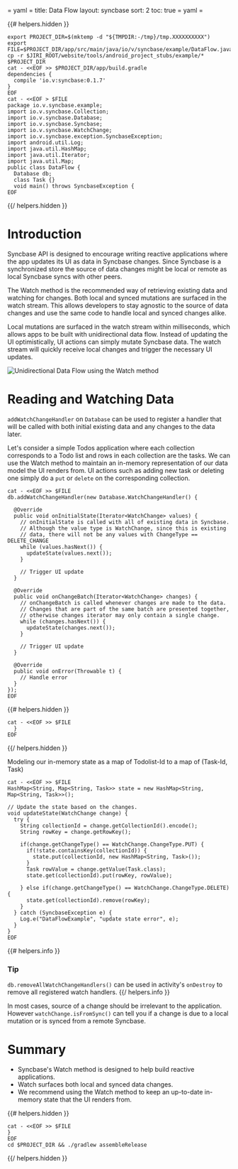 = yaml =
title: Data Flow
layout: syncbase
sort: 2
toc: true
= yaml =

{{# helpers.hidden }}
<!-- @setupEnvironment @test -->
```
export PROJECT_DIR=$(mktemp -d "${TMPDIR:-/tmp}/tmp.XXXXXXXXXX")
export FILE=$PROJECT_DIR/app/src/main/java/io/v/syncbase/example/DataFlow.java
cp -r $JIRI_ROOT/website/tools/android_project_stubs/example/* $PROJECT_DIR
cat - <<EOF >> $PROJECT_DIR/app/build.gradle
dependencies {
  compile 'io.v:syncbase:0.1.7'
}
EOF
cat - <<EOF > $FILE
package io.v.syncbase.example;
import io.v.syncbase.Collection;
import io.v.syncbase.Database;
import io.v.syncbase.Syncbase;
import io.v.syncbase.WatchChange;
import io.v.syncbase.exception.SyncbaseException;
import android.util.Log;
import java.util.HashMap;
import java.util.Iterator;
import java.util.Map;
public class DataFlow {
  Database db;
  class Task {}
  void main() throws SyncbaseException {
EOF
```
{{/ helpers.hidden }}

# Introduction

Syncbase API is designed to encourage writing reactive applications where the app
updates its UI as data in Syncbase changes. Since Syncbase is a synchronized store
the source of data changes might be local or remote as local Syncbase syncs with
other peers.

The Watch method is the recommended way of retrieving existing data and watching
for changes. Both local and synced mutations are surfaced in the watch stream.
This allows developers to stay agnostic to the source of data changes
and use the same code to handle local and synced changes alike.

Local mutations are surfaced in the watch stream within milliseconds, which
allows apps to be built with unidirectional data flow. Instead of updating the
UI optimistically, UI actions can simply mutate Syncbase data. The watch stream
will quickly receive local changes and trigger the necessary UI updates.

<img src="/images/syncbase-guide-data-flow.png" alt="Unidirectional Data Flow using the Watch method">

# Reading and Watching Data
`addWatchChangeHandler` on `Database` can be used to register a handler that will
be called with both initial existing data and any changes to the data later.

Let's consider a simple Todos application where each collection corresponds to
a Todo list and rows in each collection are the tasks. We can use the Watch method
to maintain an in-memory representation of our data model the UI renders
from. UI actions such as adding new task or deleting one simply do a `put` or
`delete` on the corresponding collection.

<!-- @addWatchHandler @test -->
```
cat - <<EOF >> $FILE
db.addWatchChangeHandler(new Database.WatchChangeHandler() {

  @Override
  public void onInitialState(Iterator<WatchChange> values) {
    // onInitialState is called with all of existing data in Syncbase.
    // Although the value type is WatchChange, since this is existing
    // data, there will not be any values with ChangeType == DELETE_CHANGE
    while (values.hasNext()) {
      updateState(values.next());
    }

    // Trigger UI update
  }

  @Override
  public void onChangeBatch(Iterator<WatchChange> changes) {
    // onChangeBatch is called whenever changes are made to the data.
    // Changes that are part of the same batch are presented together,
    // otherwise changes iterator may only contain a single change.
    while (changes.hasNext()) {
      updateState(changes.next());
    }

    // Trigger UI update
  }

  @Override
  public void onError(Throwable t) {
    // Handle error
  }
});
EOF
```

{{# helpers.hidden }}
<!-- @closeMainFunction @test -->
```
cat - <<EOF >> $FILE
  }
EOF
```
{{/ helpers.hidden }}

Modeling our in-memory state as a map of Todolist-Id to a map of (Task-Id, Task)
<!-- @updateState @test -->
```
cat - <<EOF >> $FILE
HashMap<String, Map<String, Task>> state = new HashMap<String, Map<String, Task>>();

// Update the state based on the changes.
void updateState(WatchChange change) {
  try {
    String collectionId = change.getCollectionId().encode();
    String rowKey = change.getRowKey();

    if(change.getChangeType() == WatchChange.ChangeType.PUT) {
      if(!state.containsKey(collectionId)) {
        state.put(collectionId, new HashMap<String, Task>());
      }
      Task rowValue = change.getValue(Task.class);
      state.get(collectionId).put(rowKey, rowValue);

    } else if(change.getChangeType() == WatchChange.ChangeType.DELETE) {
      state.get(collectionId).remove(rowKey);
    }
  } catch (SyncbaseException e) {
    Log.e("DataFlowExample", "update state error", e);
  }
}
EOF
```

{{# helpers.info }}
### Tip
`db.removeAllWatchChangeHandlers()` can be used in activity's `onDestroy`
to remove all registered watch handlers.
{{/ helpers.info }}

In most cases, source of a change should be irrelevant to the application.
However `watchChange.isFromSync()` can tell you if a change is due to a local
mutation or is synced from a remote Syncbase.

# Summary
* Syncbase's Watch method is designed to help build reactive applications.
* Watch surfaces both local and synced data changes.
* We recommend using the Watch method to keep an up-to-date in-memory state that
the UI renders from.

{{# helpers.hidden }}
<!-- @compileSnippets_mayTakeMinues @test -->
```
cat - <<EOF >> $FILE
}
EOF
cd $PROJECT_DIR && ./gradlew assembleRelease
```
{{/ helpers.hidden }}